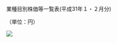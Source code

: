 業種目別株価等一覧表(平成31年１・２月分)

（単位：円）

![](https://www.nta.go.jp/tmp/b2c9e1e7-afb0-40ae-a1a2-4b90041f2587/images/e93d24d6107f9897c3f169bade5e708c35ba30ac6668cd4a4f67f89d11a97923.jpg)